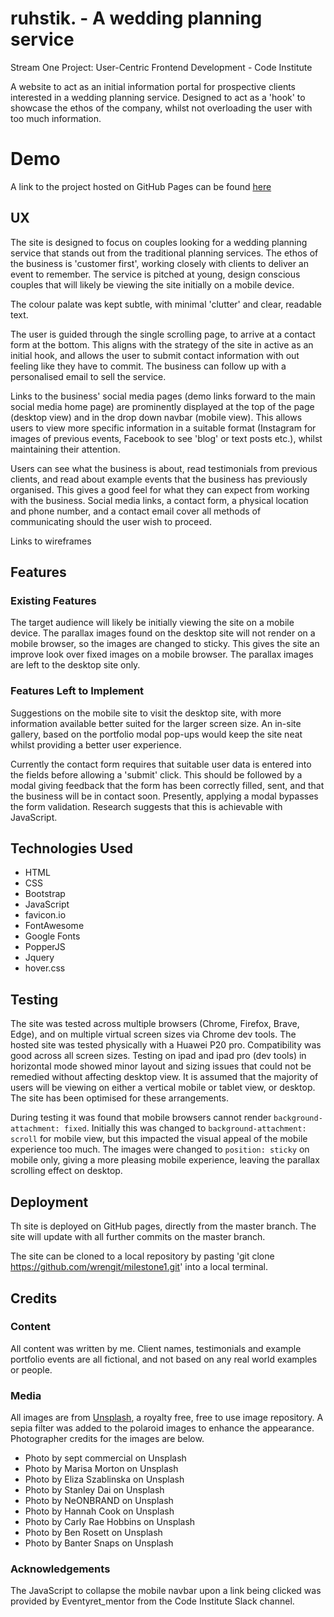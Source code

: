 # ruhstik. - A wedding planning service
Stream One Project: User-Centric Frontend Development - Code Institute

A website to act as an initial information portal for prospective clients interested in a wedding planning service. Designed to act as a 'hook' to showcase the ethos of the company, whilst not overloading the user with too much information.

# Demo
A link to the project hosted on GitHub Pages can be found [here](https://wrengit.github.io/milestone1/)

## UX
The site is designed to focus on couples looking for a wedding planning service that stands out from the traditional planning services. The ethos of the business is 'customer first', working closely with clients to deliver an event to remember. The service is pitched at young, design conscious couples that will likely be viewing the site initially on a mobile device.

The colour palate was kept subtle, with minimal 'clutter' and clear, readable text.

The user is guided through the single scrolling page, to arrive at a contact form at the bottom. This aligns with the strategy of the site in active as an initial hook, and allows the user to submit contact information with out feeling like they have to commit. The business can follow up with a personalised email to sell the service.

Links to the business' social media pages (demo links forward to the main social media home page) are prominently displayed at the top of the page (desktop view) and in the drop down navbar (mobile view). This allows users to view more specific information in a suitable format (Instagram for images of previous events, Facebook to see 'blog' or text posts etc.), whilst maintaining their attention.

Users can see what the business is about, read testimonials from previous clients, and read about example events that the business has previously organised. This gives a good feel for what they can expect from working with the business. Social media links, a contact form, a physical location and phone number, and a contact email cover all methods of communicating should the user wish to proceed.

Links to wireframes

## Features
### Existing Features
The target audience will likely be initially viewing the site on a mobile device. The parallax images found on the desktop site will not render on a mobile browser, so the images are changed to sticky. This gives the site an improve look over fixed images on a mobile browser. The parallax images are left to the desktop site only.

### Features Left to Implement
Suggestions on the mobile site to visit the desktop site, with more information available better suited for the larger screen size. An in-site gallery, based on the portfolio modal pop-ups would keep the site neat whilst providing a better user experience.

Currently the contact form requires that suitable user data is entered into the fields before allowing a 'submit' click. This should be followed by a modal giving feedback that the form has been correctly filled, sent, and that the business will be in contact soon. Presently, applying a modal bypasses the form validation. Research suggests that this is achievable with JavaScript.

## Technologies Used
* HTML
* CSS
* Bootstrap
* JavaScript
* favicon.io
* FontAwesome
* Google Fonts
* PopperJS
* Jquery
* hover.css


## Testing
The site was tested across multiple browsers (Chrome, Firefox, Brave, Edge), and on multiple virtual screen sizes via Chrome dev tools. The hosted site was tested physically with a Huawei P20 pro. Compatibility was good across all screen sizes.
Testing on ipad and ipad pro (dev tools) in horizontal mode showed minor layout and sizing issues that could not be remedied without affecting desktop view. It is assumed that the majority of users will be viewing on either a vertical mobile or tablet view, or desktop. The site has been optimised for these arrangements.

During testing it was found that mobile browsers cannot render ```background-attachment: fixed```. Initially this was changed to ```background-attachment: scroll``` for mobile view, but this impacted the visual appeal of the mobile experience too much. The images were changed to ```position: sticky``` on mobile only, giving a more pleasing mobile experience, leaving the parallax scrolling effect on desktop.

## Deployment
Th site is deployed on GitHub pages, directly from the master branch. The site will update with all further commits on the master branch.

The site can be cloned to a local repository by pasting 'git clone https://github.com/wrengit/milestone1.git' into a local terminal.

## Credits

### Content
All content was written by me. Client names, testimonials and example portfolio events are all fictional, and not based on any real world examples or people.

### Media
All images are from [Unsplash](http://unsplash.com), a royalty free, free to use image repository. A sepia filter was added to the polaroid images to enhance the appearance. Photographer credits for the images are below.

* Photo by sept commercial on Unsplash
* Photo by Marisa Morton on Unsplash
* Photo by Eliza Szablinska on Unsplash
* Photo by Stanley Dai on Unsplash
* Photo by NeONBRAND on Unsplash
* Photo by Hannah Cook on Unsplash
* Photo by Carly Rae Hobbins on Unsplash
* Photo by Ben Rosett on Unsplash
* Photo by Banter Snaps on Unsplash

### Acknowledgements
The JavaScript to collapse the mobile navbar upon a link being clicked was provided by Eventyret_mentor from the Code Institute Slack channel.
